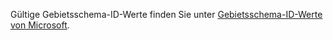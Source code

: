 Gültige Gebietsschema-ID-Werte finden Sie unter [Gebietsschema-ID-Werte von Microsoft](http://go.microsoft.com/fwlink/?LinkId=122128).